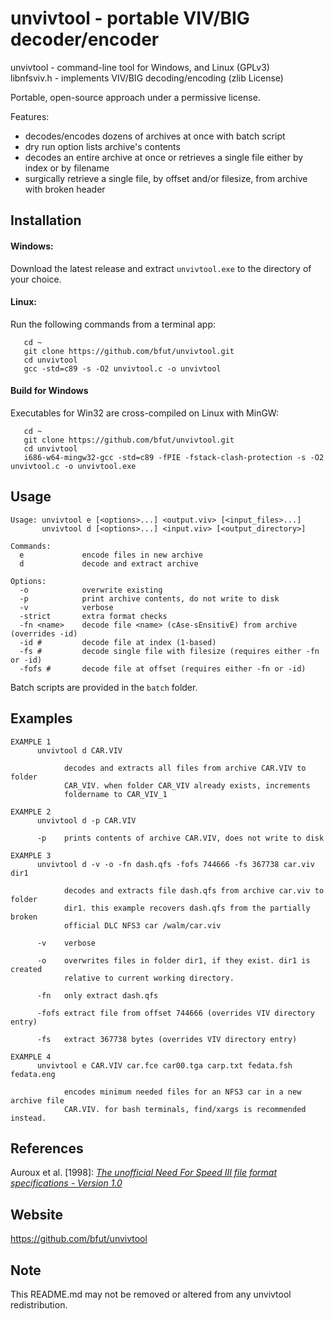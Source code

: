 # unvivtool - portable VIV/BIG decoder/encoder
unvivtool - command-line tool for Windows, and Linux (GPLv3)  
libnfsviv.h - implements VIV/BIG decoding/encoding (zlib License)

Portable, open-source approach under a permissive license.

Features:

 * decodes/encodes dozens of archives at once with batch script
 * dry run option lists archive's contents
 * decodes an entire archive at once or retrieves a single file either by index or by
   filename
 * surgically retrieve a single file, by offset and/or filesize, from archive with 
   broken header
   
## Installation

#### Windows:

Download the latest release and extract ```unvivtool.exe``` to the directory of
your choice.

#### Linux:

Run the following commands from a terminal app:

       cd ~
       git clone https://github.com/bfut/unvivtool.git
       cd unvivtool
       gcc -std=c89 -s -O2 unvivtool.c -o unvivtool

#### Build for Windows

Executables for Win32 are cross-compiled on Linux with MinGW:

       cd ~
       git clone https://github.com/bfut/unvivtool.git
       cd unvivtool
       i686-w64-mingw32-gcc -std=c89 -fPIE -fstack-clash-protection -s -O2 unvivtool.c -o unvivtool.exe

## Usage

```
Usage: unvivtool e [<options>...] <output.viv> [<input_files>...]
       unvivtool d [<options>...] <input.viv> [<output_directory>]

Commands:
  e             encode files in new archive
  d             decode and extract archive

Options:
  -o            overwrite existing
  -p            print archive contents, do not write to disk
  -v            verbose
  -strict       extra format checks
  -fn <name>    decode file <name> (cAse-sEnsitivE) from archive (overrides -id)
  -id #         decode file at index (1-based)
  -fs #         decode single file with filesize (requires either -fn or -id)
  -fofs #       decode file at offset (requires either -fn or -id)
```
Batch scripts are provided in the ```batch``` folder.

## Examples

```
EXAMPLE 1
      unvivtool d CAR.VIV

            decodes and extracts all files from archive CAR.VIV to folder
            CAR_VIV. when folder CAR_VIV already exists, increments
            foldername to CAR_VIV_1
```
```
EXAMPLE 2
      unvivtool d -p CAR.VIV

      -p    prints contents of archive CAR.VIV, does not write to disk
```
```
EXAMPLE 3
      unvivtool d -v -o -fn dash.qfs -fofs 744666 -fs 367738 car.viv dir1

            decodes and extracts file dash.qfs from archive car.viv to folder
            dir1. this example recovers dash.qfs from the partially broken
            official DLC NFS3 car /walm/car.viv

      -v    verbose

      -o    overwrites files in folder dir1, if they exist. dir1 is created
            relative to current working directory.

      -fn   only extract dash.qfs

      -fofs extract file from offset 744666 (overrides VIV directory entry)

      -fs   extract 367738 bytes (overrides VIV directory entry)
```
```
EXAMPLE 4
      unvivtool e CAR.VIV car.fce car00.tga carp.txt fedata.fsh fedata.eng

            encodes minimum needed files for an NFS3 car in a new archive file
            CAR.VIV. for bash terminals, find/xargs is recommended instead.
```

## References

Auroux et al. [1998]: [_The unofficial Need For Speed III file format specifications - Version 1.0_](/stuff/unofficial_nfs3_file_specs_10%2Bbf1.txt)

## Website

<https://github.com/bfut/unvivtool>

## Note

This README.md may not be removed or altered from any unvivtool redistribution.
